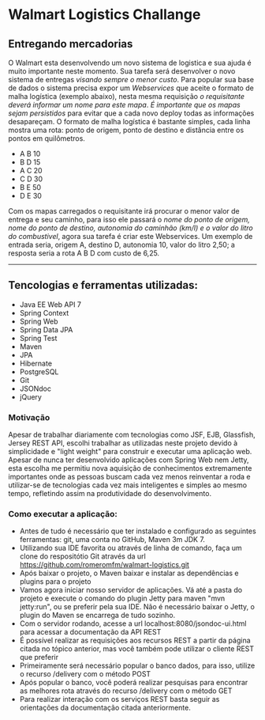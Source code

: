 # Walmart Logistics Challange 

## Entregando mercadorias

O Walmart esta desenvolvendo um novo sistema de logistica e sua ajuda é muito importante neste momento. 
Sua tarefa será desenvolver o novo sistema de entregas *visando sempre o menor custo*. 
Para popular sua base de dados o sistema precisa expor um *Webservices* que aceite o formato de malha logística 
(exemplo abaixo), nesta mesma requisição *o requisitante deverá informar um nome para este mapa*. 
*É importante que os mapas sejam persistidos* para evitar que a cada novo deploy todas as informações desapareçam. 
O formato de malha logística é bastante simples, cada linha mostra uma rota: ponto de origem, ponto de destino e 
distância entre os pontos em quilômetros.

- A B 10 
- B D 15
- A C 20
- C D 30
- B E 50
- D E 30

Com os mapas carregados o requisitante irá procurar o menor valor de entrega e seu caminho, para isso 
ele passará o *nome do ponto de origem, nome do ponto de destino, autonomia do caminhão (km/l) e o valor do litro 
do combustivel*, agora sua tarefa é criar este Webservices. 
Um exemplo de entrada seria, origem A, destino D, autonomia 10, valor do litro 2,50; a resposta seria a rota A B D com custo de 6,25.

--------------------------------------------------------------------------------------------------------------

## Tencologias e ferramentas utilizadas:
- Java EE Web API 7
- Spring Context
- Spring Web
- Spring Data JPA
- Spring Test
- Maven
- JPA
- Hibernate
- PostgreSQL
- Git
- JSONdoc
- jQuery

### Motivação
Apesar de trabalhar diariamente com tecnologias como JSF, EJB, Glassfish, Jersey REST API, escolhi trabalhar as utilizadas neste projeto devido à  simplicidade e "light weight" para construir e executar uma aplicação web. Apesar de nunca ter desenvolvido aplicações com Spring Web nem Jetty, esta escolha me permitiu nova aquisição de conhecimentos extremamente importantes onde as pessoas buscam cada vez menos reinventar a roda e utilizar-se de tecnologias cada vez mais inteligentes e simples ao mesmo tempo, refletindo assim na produtividade do desenvolvimento.


### Como executar a aplicação:
- Antes de tudo é necessário que ter instalado e configurado as seguintes ferramentas: git, uma conta no GitHub, Maven 3m JDK 7.
- Utilizando sua IDE favorita ou através de linha de comando, faça um clone do respositótio Git através da url https://github.com/romeromfm/walmart-logistics.git
- Após baixar o projeto, o Maven baixar e instalar as dependências e plugins para o projeto
- Vamos agora iniciar nosso servidor de aplicações. Vá até a pasta do projeto e execute o comando do plugin Jetty para maven "mvn jetty:run", ou se preferir pela sua IDE. Não é necessário baixar o Jetty, o plugin do Maven se encarrega de tudo sozinho.
- Com o servidor rodando, acesse a url localhost:8080/jsondoc-ui.html para acessar a documentação da API REST
- É possível realizar as requisições aos recursos REST a partir da página citada no tópico anterior, mas você também pode utilizar o cliente REST que preferir
- Primeiramente será necessário popular o banco dados, para isso, utilize o recurso /delivery com o método POST
- Após popular o banco, você poderá realizar pesquisas para encontrar as melhores rota através do recurso /delivery com o método GET
- Para realizar interação com os serviços REST basta seguir as orientações da documentação citada anteriormente.
